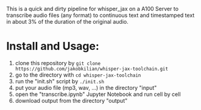 This is a quick and dirty pipeline for whisper_jax on a A100 Server to transcribe audio files (any format) to continuous text and timestamped text in about 3% of the duration of the original audio. 

# Install and Usage:

1. clone this repository by `git clone https://github.com/jakobkilian/whisper-jax-toolchain.git`
2. go to the directory with `cd whisper-jax-toolchain`
3. run the "init.sh" script by `./init.sh`
4. put your audio file (mp3, wav, ...) in the directory "input" 
5. open the "transcribe.ipynb" Jupyter Notebook and run cell by cell
6. download output from the directory "output"
